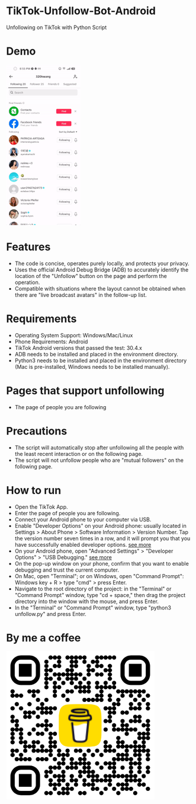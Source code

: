 # TikTok-Unfollow-Bot-Android
Unfollowing on TikTok with Python Script

# Demo
![demo](demo.gif)

# Features

- The code is concise, operates purely locally, and protects your privacy.
- Uses the official Android Debug Bridge (ADB) to accurately identify the location of the "Unfollow" button on the page and perform the operation.
- Compatible with situations where the layout cannot be obtained when there are "live broadcast avatars" in the follow-up list.

# Requirements

- Operating System Support: Windows/Mac/Linux
- Phone Requirements: Android
- TikTok Android versions that passed the test: 30.4.x
- ADB needs to be installed and placed in the environment directory.
- Python3 needs to be installed and placed in the environment directory (Mac is pre-installed, Windows needs to be installed manually).

# Pages that support unfollowing

- The page of people you are following

# Precautions

- The script will automatically stop after unfollowing all the people with the least recent interaction or on the following page.
- The script will not unfollow people who are "mutual followers" on the following page.

# How to run

- Open the TikTok App.
- Enter the page of people you are following.
- Connect your Android phone to your computer via USB.
- Enable "Developer Options" on your Android phone: usually located in Settings > About Phone > Software Information > Version Number. Tap the version number seven times in a row, and it will prompt you that you have successfully enabled developer options. [see more](https://developer.android.com/studio/debug/dev-options#enable)
- On your Android phone, open "Advanced Settings" > "Developer Options" > "USB Debugging." [see more](https://developer.android.com/studio/debug/dev-options#Enable-debugging)
- On the pop-up window on your phone, confirm that you want to enable debugging and trust the current computer.
- On Mac, open "Terminal"; or on Windows, open "Command Prompt": Windows key + R > type "cmd" > press Enter.
- Navigate to the root directory of the project: in the "Terminal" or "Command Prompt" window, type "cd + space," then drag the project directory into the window with the mouse, and press Enter.
- In the "Terminal" or "Command Prompt" window, type "python3 unfollow.py" and press Enter.

# By me a coffee

<img src="./bmc_qr.png" alt="BMC_QR_Code" height="400px" />
